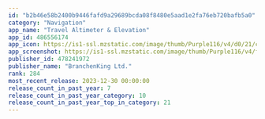 ```yaml
---
id: "b2b46e58b2400b9446fafd9a29689bcda08f8480e5aad1e2fa76eb720bafb5a0"
category: "Navigation"
app_name: "Travel Altimeter & Elevation"
app_id: 486556174
app_icon: https://is1-ssl.mzstatic.com/image/thumb/Purple116/v4/d0/21/c3/d021c342-e2f6-8c3b-f7a2-d7a92094e852/AppIcon-1x_U007epad-0-0-85-220-0.png/1024x1024bb.png
app_screenshot: https://is1-ssl.mzstatic.com/image/thumb/Purple116/v4/ff/3d/ad/ff3dad76-fecf-a146-5ec7-814b20e7a01c/ca013305-095b-4a75-8c45-4cf9985f978e_Simulator_Screenshot_-_iPhone_14_Plus_-_2023-08-11_at_13.29.30.png/1284x2778bb.png
publisher_id: 478241972
publisher_name: "BranchenKing Ltd."
rank: 284
most_recent_release: 2023-12-30 00:00:00
release_count_in_past_year: 7
release_count_in_past_year_category: 10
release_count_in_past_year_top_in_category: 21
---
```


